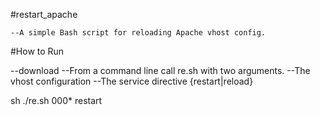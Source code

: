 #restart_apache
    
    --A simple Bash script for reloading Apache vhost config.

#How to Run

   --download 
   --From a command line call re.sh with two arguments.
         --The vhost configuration
         --The service directive {restart|reload}

sh
./re.sh 000* restart
